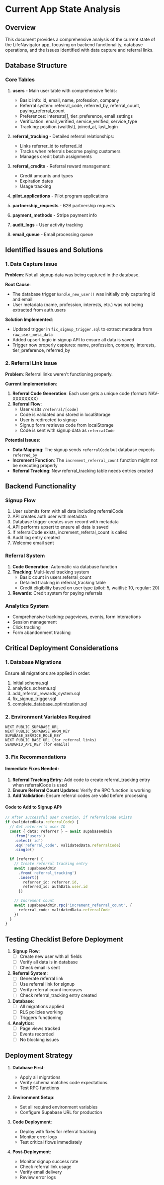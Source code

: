 # Current App State Analysis

## Overview
This document provides a comprehensive analysis of the current state of the LifeNavigator app, focusing on backend functionality, database operations, and the issues identified with data capture and referral links.

## Database Structure

### Core Tables
1. **users** - Main user table with comprehensive fields:
   - Basic info: id, email, name, profession, company
   - Referral system: referral_code, referred_by, referral_count, paying_referral_count
   - Preferences: interests[], tier_preference, email settings
   - Verification: email_verified, service_verified, service_type
   - Tracking: position (waitlist), joined_at, last_login

2. **referral_tracking** - Detailed referral relationships:
   - Links referrer_id to referred_id
   - Tracks when referrals become paying customers
   - Manages credit batch assignments

3. **referral_credits** - Referral reward management:
   - Credit amounts and types
   - Expiration dates
   - Usage tracking

4. **pilot_applications** - Pilot program applications
5. **partnership_requests** - B2B partnership requests
6. **payment_methods** - Stripe payment info
7. **audit_logs** - User activity tracking
8. **email_queue** - Email processing queue

## Identified Issues and Solutions

### 1. Data Capture Issue
**Problem**: Not all signup data was being captured in the database.

**Root Cause**: 
- The database trigger `handle_new_user()` was initially only capturing id and email
- User metadata (name, profession, interests, etc.) was not being extracted from auth.users

**Solution Implemented**:
- Updated trigger in `fix_signup_trigger.sql` to extract metadata from `raw_user_meta_data`
- Added upsert logic in signup API to ensure all data is saved
- Trigger now properly captures: name, profession, company, interests, tier_preference, referred_by

### 2. Referral Link Issue
**Problem**: Referral links weren't functioning properly.

**Current Implementation**:
1. **Referral Code Generation**: Each user gets a unique code (format: NAV-XXXXXXXX)
2. **Referral Flow**:
   - User visits `/referral/[code]`
   - Code is validated and stored in localStorage
   - User is redirected to signup
   - Signup form retrieves code from localStorage
   - Code is sent with signup data as `referralCode`

**Potential Issues**:
- **Data Mapping**: The signup sends `referralCode` but database expects `referred_by`
- **Increment Function**: The `increment_referral_count` function might not be executing properly
- **Referral Tracking**: New referral_tracking table needs entries created

## Backend Functionality

### Signup Flow
1. User submits form with all data including referralCode
2. API creates auth user with metadata
3. Database trigger creates user record with metadata
4. API performs upsert to ensure all data is saved
5. If referralCode exists, increment_referral_count is called
6. Audit log entry created
7. Welcome email sent

### Referral System
1. **Code Generation**: Automatic via database function
2. **Tracking**: Multi-level tracking system
   - Basic count in users.referral_count
   - Detailed tracking in referral_tracking table
   - Credit eligibility based on user type (pilot: 5, waitlist: 10, regular: 20)
3. **Rewards**: Credit system for paying referrals

### Analytics System
- Comprehensive tracking: pageviews, events, form interactions
- Session management
- Click tracking
- Form abandonment tracking

## Critical Deployment Considerations

### 1. Database Migrations
Ensure all migrations are applied in order:
1. Initial schema.sql
2. analytics_schema.sql
3. add_referral_rewards_system.sql
4. fix_signup_trigger.sql
5. complete_database_optimization.sql

### 2. Environment Variables Required
```
NEXT_PUBLIC_SUPABASE_URL
NEXT_PUBLIC_SUPABASE_ANON_KEY
SUPABASE_SERVICE_ROLE_KEY
NEXT_PUBLIC_BASE_URL (for referral links)
SENDGRID_API_KEY (for emails)
```

### 3. Fix Recommendations

#### Immediate Fixes Needed:
1. **Referral Tracking Entry**: Add code to create referral_tracking entry when referralCode is used
2. **Ensure Referral Count Updates**: Verify the RPC function is working
3. **Add Validation**: Ensure referral codes are valid before processing

#### Code to Add to Signup API:
```typescript
// After successful user creation, if referralCode exists
if (validatedData.referralCode) {
  // Get referrer's user ID
  const { data: referrer } = await supabaseAdmin
    .from('users')
    .select('id')
    .eq('referral_code', validatedData.referralCode)
    .single()
  
  if (referrer) {
    // Create referral tracking entry
    await supabaseAdmin
      .from('referral_tracking')
      .insert({
        referrer_id: referrer.id,
        referred_id: authData.user.id
      })
    
    // Increment count
    await supabaseAdmin.rpc('increment_referral_count', { 
      referral_code: validatedData.referralCode 
    })
  }
}
```

## Testing Checklist Before Deployment

1. **Signup Flow**:
   - [ ] Create new user with all fields
   - [ ] Verify all data is in database
   - [ ] Check email is sent

2. **Referral System**:
   - [ ] Generate referral link
   - [ ] Use referral link for signup
   - [ ] Verify referral count increases
   - [ ] Check referral_tracking entry created

3. **Database**:
   - [ ] All migrations applied
   - [ ] RLS policies working
   - [ ] Triggers functioning

4. **Analytics**:
   - [ ] Page views tracked
   - [ ] Events recorded
   - [ ] No blocking issues

## Deployment Strategy

1. **Database First**:
   - Apply all migrations
   - Verify schema matches code expectations
   - Test RPC functions

2. **Environment Setup**:
   - Set all required environment variables
   - Configure Supabase URL for production

3. **Code Deployment**:
   - Deploy with fixes for referral tracking
   - Monitor error logs
   - Test critical flows immediately

4. **Post-Deployment**:
   - Monitor signup success rate
   - Check referral link usage
   - Verify email delivery
   - Review error logs